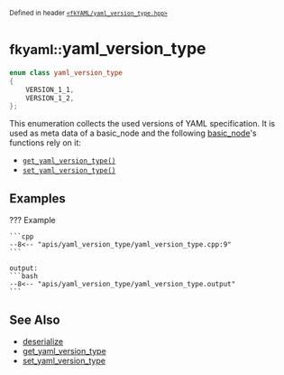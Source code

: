 <small>Defined in header [`<fkYAML/yaml_version_type.hpp>`](https://github.com/fktn-k/fkYAML/blob/develop/include/fkYAML/yaml_version_type.hpp)</small>

# <small>fkyaml::</small>yaml_version_type

```cpp
enum class yaml_version_type
{
    VERSION_1_1,
    VERSION_1_2,
};
```

This enumeration collects the used versions of YAML specification. It is used as meta data of a basic_node and the following [basic_node](basic_node/index.md)'s functions rely on it:

* [`get_yaml_version_type()`](basic_node/get_yaml_version_type.md)
* [`set_yaml_version_type()`](basic_node/set_yaml_version_type.md)

## **Examples**

??? Example

    ```cpp
    --8<-- "apis/yaml_version_type/yaml_version_type.cpp:9"
    ```

    output:
    ```bash
    --8<-- "apis/yaml_version_type/yaml_version_type.output"
    ```

## **See Also**

* [deserialize](basic_node/deserialize.md)
* [get_yaml_version_type](basic_node/get_yaml_version_type.md)
* [set_yaml_version_type](basic_node/set_yaml_version_type.md)
